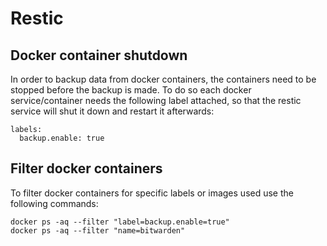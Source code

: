 # Restic

## Docker container shutdown
In order to backup data from docker containers, the containers need to be stopped before the backup is made. To do so each docker service/container needs the following label attached, so that the restic service will shut it down and restart it afterwards:

```
labels:
  backup.enable: true
```

## Filter docker containers
To filter docker containers for specific labels or images used use the following commands:

```
docker ps -aq --filter "label=backup.enable=true"
docker ps -aq --filter "name=bitwarden"
```
